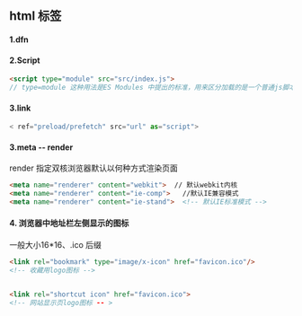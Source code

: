 ## html 标签

#### 1.dfn

#### 2.Script 

```html
<script type="module" src="src/index.js">  
// type=module 这种用法是ES Modules 中提出的标准，用来区分加载的是一个普通js脚本还是一个模块
```

#### 3.link

```javascript
< ref="preload/prefetch" src="url" as="script">
```

#### 3.meta -- render

 render 指定双核浏览器默认以何种方式渲染页面

```html
<meta name="renderer" content="webkit">  // 默认webkit内核
<meta name="renderer" content="ie-comp">   //默认IE兼容模式
<meta name="renderer" content="ie-stand">  <!-- 默认IE标准模式 -->
```

#### 4. 浏览器中地址栏左侧显示的图标

 一般大小16*16、.ico 后缀

```html
<link rel="bookmark" type="image/x-icon" href="favicon.ico"/>
<!-- 收藏用logo图标 --> 


<link rel="shortcut icon" href="favicon.ico">
<!-- 网站显示页logo图标 -- > 

```



